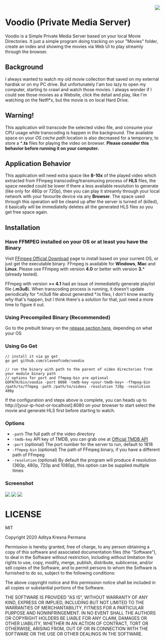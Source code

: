 <img src="https://raw.github.com/slaveofcode/voodio/master/assets/Voodio.png" align="right" />

# Voodio (Private Media Server)
Voodio is a Simple Private Media Server based on your local Movie Directories. It just a simple program doing tracking on your "Movies" folder, create an index and showing the movies via Web UI to play streamly through the browser.

## Background
I always wanted to watch my old movie collection that saved on my external hardisk or on my PC drive. But unfortunately I'am too lazy to open my computer, starting to crawl and watch those movies. I always wonder if I could see those movies as a Website, click the detail and play, like I'm watching on the Netfl*x, but the movie is on local Hard Drive.

## Warning!
This application will transcode the selected video file, and consume your CPU usage while transcoding is happen in the background. The available space on your *OS cache path* location is also decreased for a temporary, to store a ***.ts** files for playing the video on browser. **Please consider this behavior before running it on your computer.**

## Application Behavior
This application will need extra space like **8-10x** of the played video which extracted from FFmpeg transcoding/transmuxing process of **HLS** files, the space needed could be lower if there a less available resolution to generate (like only for 480p or 720p), then you can play it streamly through your local network with your favourite device via any **Browser**. The space used through this operation will be cleand up after the server is turned of (killed), it basically will be immediatelly deletes all the generated HLS files so you get free space again.

## Installation

### Have FFMPEG installed on your OS or at least you have the Binary

Visit [FFmpeg Official Download](https://www.ffmpeg.org/download.html) page to install based on your current OS, or just get the executable binary. FFmpeg is available for **Windows**, **Mac** and **Linux**. Please use FFmpeg with version **4.0** or better with version **3.*** (already tested).

FFmpeg with version **>= 4.1** had an issue of immediatelly generate playlist file (**.m3u8**). When transcoding process is running, it doesn't update periodically for *.m3u8 file about generated *.ts files, I don't know exactly why that's happen, but I think there's a solution for that, just need a more time to figure it out.

### Using Precompiled Binary (Recommended)

Go to the prebuilt binary on the [release section here](https://github.com/slaveofcode/voodio/releases), depending on what your OS 

### Using Go Get

    // install it via go get
    go get github.com/slaveofcode/voodio

    // run the binary with path to the parent of video directories from your module binary path
    // options for port and ffmpeg-bin are optional
    GOPATH/bin/voodio -port 8080 -tmdb-key <your-tmdb-key> -ffmpeg-bin /path/to/ffmpeg -path /path/to/videos -resolution 720p -resolution 480p

If the configuration and steps above is complete, you can heads up to http://[your-ip-host-or-localhost]:8080 on your browser to start select the movie and generate HLS first before starting to watch.

### Options

- `-path` The full path of the video directory
- `-tmdb-key` API key of TMDB, you can grab one at [Official TMDB API](https://www.themoviedb.org/documentation/api)
- `-port` (optional) The port number for the server to run, default to 1818
- `-ffmpeg-bin` (optional) The path of FFmpeg binary, if you have a different path of FFmpeg
- `-resolution` (optional) By default the program will produce 4 resolution (360p, 480p, 720p and 1080p), this option can be supplied multiple times

### Screenshot
<img src="https://raw.github.com/slaveofcode/voodio/master/assets/home.png" align="center" />
<img src="https://raw.github.com/slaveofcode/voodio/master/assets/detail.png" align="center" />
<img src="https://raw.github.com/slaveofcode/voodio/master/assets/play.png" align="center" />

# LICENSE
MIT

Copyright 2020 Aditya Kresna Permana

Permission is hereby granted, free of charge, to any person obtaining a copy of this software and associated documentation files (the "Software"), to deal in the Software without restriction, including without limitation the rights to use, copy, modify, merge, publish, distribute, sublicense, and/or sell copies of the Software, and to permit persons to whom the Software is furnished to do so, subject to the following conditions:

The above copyright notice and this permission notice shall be included in all copies or substantial portions of the Software.

THE SOFTWARE IS PROVIDED "AS IS", WITHOUT WARRANTY OF ANY KIND, EXPRESS OR IMPLIED, INCLUDING BUT NOT LIMITED TO THE WARRANTIES OF MERCHANTABILITY, FITNESS FOR A PARTICULAR PURPOSE AND NONINFRINGEMENT. IN NO EVENT SHALL THE AUTHORS OR COPYRIGHT HOLDERS BE LIABLE FOR ANY CLAIM, DAMAGES OR OTHER LIABILITY, WHETHER IN AN ACTION OF CONTRACT, TORT OR OTHERWISE, ARISING FROM, OUT OF OR IN CONNECTION WITH THE SOFTWARE OR THE USE OR OTHER DEALINGS IN THE SOFTWARE.
